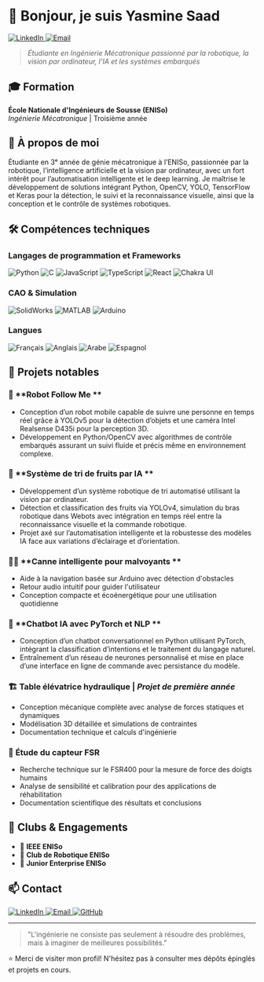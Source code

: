 # 👋 Bonjour, je suis Yasmine Saad

<a href="https://www.linkedin.com/in/yasmine-saad/">
  <img src="https://img.shields.io/badge/-Yasmine%20Saad%20-0077B5?style=for-the-badge&logo=linkedin&logoColor=white" alt="LinkedIn" />
</a>
<a href="mailto:yesmiinsaad@gmail.com">
  <img src="https://img.shields.io/badge/Email-D14836?style=for-the-badge&logo=gmail&logoColor=white" alt="Email" />
</a>

> *Étudiante en Ingénierie Mécatronique passionné par la robotique, la vision par ordinateur, l'IA et les systèmes embarqués*

## 🎓 Formation

**École Nationale d'Ingénieurs de Sousse (ENISo)**  
*Ingénierie Mécatronique* | Troisième année

## 🚀 À propos de moi
Étudiante en 3ᵉ année de génie mécatronique à l’ENISo, passionnée par la robotique, l’intelligence artificielle et la vision par ordinateur, avec un fort intérêt pour l’automatisation intelligente et le deep learning.
Je maîtrise le développement de solutions intégrant Python, OpenCV, YOLO, TensorFlow et Keras pour la détection, le suivi et la reconnaissance visuelle, ainsi que la conception et le contrôle de systèmes robotiques.


## 🛠️ Compétences techniques

### Langages de programmation et Frameworks
![Python](https://img.shields.io/badge/-Python-3776AB?style=flat-square&logo=python&logoColor=white)
![C](https://img.shields.io/badge/-C-A8B9CC?style=flat-square&logo=c&logoColor=white)
![JavaScript](https://img.shields.io/badge/-JavaScript-F7DF1E?style=flat-square&logo=javascript&logoColor=black)
![TypeScript](https://img.shields.io/badge/-TypeScript-3178C6?style=flat-square&logo=typescript&logoColor=white)
![React](https://img.shields.io/badge/-React-61DAFB?style=flat-square&logo=react&logoColor=black)
![Chakra UI](https://img.shields.io/badge/-Chakra%20UI-319795?style=flat-square&logo=chakra-ui&logoColor=white)

### CAO & Simulation
![SolidWorks](https://img.shields.io/badge/-SolidWorks-FF0000?style=flat-square&logo=dassaultsystemes&logoColor=white)
![MATLAB](https://img.shields.io/badge/-MATLAB-0076A8?style=flat-square&logo=mathworks&logoColor=white)
![Arduino](https://img.shields.io/badge/-Arduino-00979D?style=flat-square&logo=arduino&logoColor=white)

### Langues
![Français](https://img.shields.io/badge/-Français-1A47B8?style=flat-square)
![Anglais](https://img.shields.io/badge/-Anglais-012169?style=flat-square)
![Arabe](https://img.shields.io/badge/-Arabe-009639?style=flat-square)
![Espagnol](https://img.shields.io/badge/-Espagnol-AA151B?style=flat-square)

## 📁 Projets notables


### 🤖 **Robot Follow Me ** 
- Conception d’un robot mobile capable de suivre une personne en temps réel grâce à YOLOv5 pour la détection d’objets et une caméra Intel Realsense D435i pour la perception 3D.
- Développement en Python/OpenCV avec algorithmes de contrôle embarqués assurant un suivi fluide et précis même en environnement complexe.

### 🤖 **Système de tri de fruits par IA ** 
- Développement d’un système robotique de tri automatisé utilisant la vision par ordinateur.
- Détection et classification des fruits via YOLOv4, simulation du bras robotique dans Webots avec intégration en temps réel entre la reconnaissance visuelle et la commande robotique.
- Projet axé sur l’automatisation intelligente et la robustesse des modèles IA face aux variations d’éclairage et d’orientation.

### 👨‍🦯 **Canne intelligente pour malvoyants ** 
- Aide à la navigation basée sur Arduino avec détection d'obstacles
- Retour audio intuitif pour guider l'utilisateur
- Conception compacte et écoénergétique pour une utilisation quotidienne

### 🤖 **Chatbot IA avec PyTorch et NLP **
- Conception d’un chatbot conversationnel en Python utilisant PyTorch, intégrant la classification d’intentions et le traitement du langage naturel.
- Entraînement d’un réseau de neurones personnalisé et mise en place d’une interface en ligne de commande avec persistance du modèle.

### 🏗️ **Table élévatrice hydraulique** | *Projet de première année*
- Conception mécanique complète avec analyse de forces statiques et dynamiques
- Modélisation 3D détaillée et simulations de contraintes
- Documentation technique et calculs d'ingénierie

### 🔬 **Étude du capteur FSR**
- Recherche technique sur le FSR400 pour la mesure de force des doigts humains
- Analyse de sensibilité et calibration pour des applications de réhabilitation
- Documentation scientifique des résultats et conclusions

## 🧩 Clubs & Engagements
- 💼 **IEEE ENISo**
- 🤖 **Club de Robotique ENISo** 
- 💼 **Junior Enterprise ENISo** 

## 📫 Contact

<a href="https://www.linkedin.com/in/yasmine-saad-397749278/">
  <img src="https://img.shields.io/badge/-LinkedIn-0077B5?style=for-the-badge&logo=linkedin&logoColor=white" alt="LinkedIn" />
</a>
<a href="mailto:yassminesaad75@gmail.com">
  <img src="https://img.shields.io/badge/-Email-D14836?style=for-the-badge&logo=gmail&logoColor=white" alt="Email" />
</a>
<a href="https://github.com/yassmine-saad">
  <img src="https://img.shields.io/badge/-GitHub-181717?style=for-the-badge&logo=github&logoColor=white" alt="GitHub" />
</a>

---

> "L'ingénierie ne consiste pas seulement à résoudre des problèmes, mais à imaginer de meilleures possibilités."

⭐️ Merci de visiter mon profil! N'hésitez pas à consulter mes dépôts épinglés et projets en cours.
